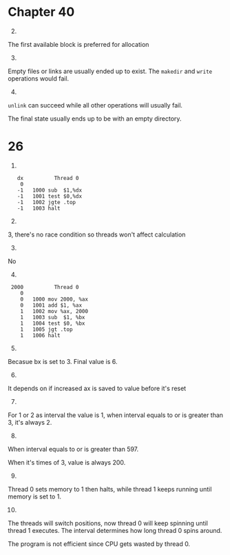 # Chapter 40

2.

The first available block is preferred for allocation

3.

Empty files or links are usually ended up to exist. The `makedir` and `write` operations would fail.

4.

`unlink` can succeed while all other operations will usually fail.

The final state usually ends up to be with an empty directory.

# 26

1.

```shell
   dx          Thread 0
    0
   -1   1000 sub  $1,%dx
   -1   1001 test $0,%dx
   -1   1002 jgte .top
   -1   1003 halt
```

2.

3, there's no race condition so threads won't affect calculation

3.

No

4.

```shell
 2000          Thread 0
    0
    0   1000 mov 2000, %ax
    0   1001 add $1, %ax
    1   1002 mov %ax, 2000
    1   1003 sub  $1, %bx
    1   1004 test $0, %bx
    1   1005 jgt .top
    1   1006 halt
```

5.

Becasue bx is set to 3. Final value is 6.

6.

It depends on if increased ax is saved to value before it's reset

7.

For 1 or 2 as interval the value is 1, when interval equals to or is greater than 3, it's always 2.

8.

When interval equals to or is greater than 597.

When it's times of 3, value is always 200.

9.

Thread 0 sets memory to 1 then halts, while thread 1 keeps running until memory is set to 1.

10.

The threads will switch positions, now thread 0 will keep spinning until thread 1 executes. The interval determines how long thread 0 spins around.

The program is not efficient since CPU gets wasted by thread 0.

